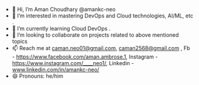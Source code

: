 - 👋 Hi, I’m Aman Choudhary @amankc-neo
- 👀 I’m interested in mastering DevOps and Cloud technologies, AI/ML, etc .
- 🌱 I’m currently learning Cloud DevOps .
- 💞️ I’m looking to collaborate on projects related to above mentioned topics
- 📫 Reach me at caman.neo01@gmail.com, caman2568@gmail.com , Fb - https://www.facebook.com/aman.ambrose.1, Instagram - https://www.instagram.com/____neo1/, Linkedin - www.linkedin.com/in/amankc-neo/
- 😄 Pronouns: he/him
